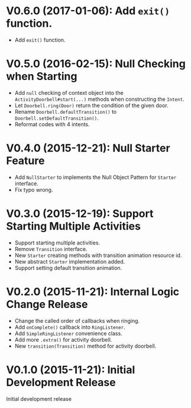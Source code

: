 # V0.6.0 (2017-01-06): Add `exit()` function.

- Add `exit()` function.

# V0.5.0 (2016-02-15): Null Checking when Starting

- Add `null` checking of context object into the `ActivityDoorbell#start(...)` methods when constructing the `Intent`.
- Let `Doorbell.ring(Door)` return the condition of the given door.
- Rename `Doorbell.defaultTransition()` to `Doorbell.setDefaultTransition()`.
- Reformat codes with 4 intents.

# V0.4.0 (2015-12-21): Null Starter Feature

- Add `NullStarter` to implements the Null Object Pattern for `Starter` interface.
- Fix typo wrong.

# V0.3.0 (2015-12-19): Support Starting Multiple Activities

- Support starting multiple activities.
- Remove `Transition` interface.
- New `Starter` creating methods with transition animation resource id.
- New abstract `Starter` implementation added.
- Support setting default transition animation.

# V0.2.0 (2015-11-21): Internal Logic Change Release

- Change the called order of callbacks when ringing.
- Add `onComplete()` callback into `RingListener`.
- Add `SimpleRingListener` convenience class.
- Add more `.extra()` for activity doorbell.
- New `transition(Transition)` method for activity doorbell.

# V0.1.0 (2015-11-21): Initial Development Release

Initial development release